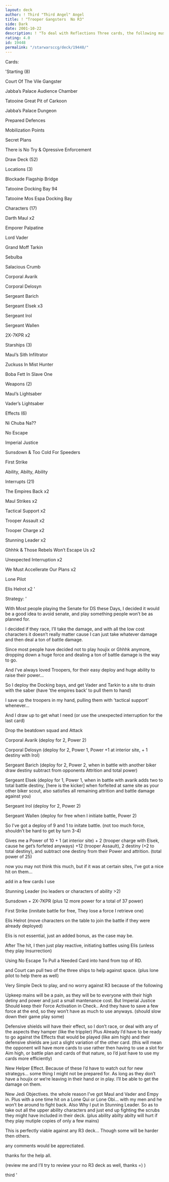 ```yaml
---
layout: deck
author: ! Third "Third Angel" Angel
title: ! "Trooper Gangsters  No R3"
side: Dark
date: 2001-10-22
description: ! "To deal with Reflections Three cards, the following must be dealt with.New powerful Mains (upkeep)Defensive Shields (most normal effects, in defensive shield format)New helper Effects (bringing some older decktypes back, Like endor)New Jedi Object"
rating: 4.0
id: 19448
permalink: "/starwarsccg/deck/19448/"
---
```

Cards: 

'Starting (8)

Court Of The Vile Gangster

Jabba’s Palace Audience Chamber

Tatooine Great Pit of  Carkoon

Jabba’s Palace Dungeon

Prepared Defences

Mobilization Points

Secret Plans

There is No Try & Opressive Enforcement


Draw Deck (52)


Locations (3)

Blockade Flagship Bridge

Tatooine Docking Bay 94

Tatooine Mos Espa Docking Bay


Characters (17)

Darth Maul x2

Emporer Palpatine

Lord Vader

Grand Moff Tarkin

Sebulba

Salacious Crumb

Corporal Avarik

Corporal Delosyn

Sergeant Barich

Sergeant Elsek x3

Sergeant Irol

Sergeant Wallen

2X-7KPR x2


Starships (3)

Maul’s Sith Infiltrator

Zuckuss In Mist Hunter

Boba Fett In Slave One


Weapons (2)

Maul’s Lightsaber

Vader’s Lightsaber


Effects (6)

Ni Chuba Na??

No Escape

Imperial Justice

Sunsdown & Too Cold For Speeders

First Strike

Ability, Abilty, Ability


Interrupts (21)

The Empires Back x2

Maul Strikes x2

Tactical Support x2

Trooper Assault x2

Trooper Charge x2

Stunning Leader x2

Ghhhk & Those Rebels Won’t Escape Us x2

Unexpected Interruption x2

We Must Accellerate Our Plans x2

Lone Pilot

Elis Helrot x2 '

Strategy: '

With Most people playing the Senate for DS these Days, I decided it would be a good idea to avoid senate, and play something people won’t be as planned for.


I decided if they race, I’ll take the damage, and with all the low cost characters it doesn’t really matter cause I can just take whatever damage and then deal a ton of battle damage.


Since most people have decided not to play houjix or Ghhhk anymore, dropping down a huge force and dealing a ton of battle damage is the way to go.


And I’ve always loved Troopers, for their easy deploy and huge ability to raise their power...


So I deploy the Docking bays, and get Vader and Tarkin to a site to drain with the saber (have ’the empires back’ to pull them to hand)


I save up the troopers in my hand, pulling them with ’tactical support’ whenever... 

And I draw up to get what I need (or use the unexpected interruption for the last card)


Drop the beatdown squad and Attack

Corporal Avarik (deploy for 2, Power 2)

Corporal Delosyn (deploy for 2, Power 1, Power +1 at interior site, + 1 destiny with Irol)

Sergeant Barich (deploy for 2, Power 2, when in battle with another biker draw destiny subtract from opponents Attrition and total power)

Sergeant Elsek (deploy for 1, Power 1, when in battle with avarik adds two to total battle destiny, [here is the kicker] when forfeited at same site as your other biker scout, also satisfies all remaining attrition and battle damage against you)

Sergeant Irol (deploy for 2, Power 2)

Sergeant Wallen (deploy for free when I initiate battle, Power 2)


So I’ve got a deploy of 9 and 1 to initate battle. (not too much force, shouldn’t be hard to get by turn 3-4)

Gives me a Power of 10 + 1 (at interior site) + 2 (trooper charge with Elsek, cause he get’s forfeted anyways) +12 (trooper Assault), 2 destiny (+2 to total destiny), and subtract one destiny from their Power and attrition. (total power of 25)


now you may not think this much, but if it was at certain sites, I’ve got a nice hit on them...

add in a few cards I use

Stunning Leader (no leaders or characters of ability >2)

Sunsdown + 2X-7KPR (plus 12 more power for a total of 37 power)

First Strike (innitate battle for free, They lose a force I retrieve one)


Elis Helrot (move characters on the table to join the battle if they were already deployed)

Elis is not essential, just an added bonus, as the case may be.


After The hit, I then just play reactive, initiating battles using Elis (unless they play Insurrection)


Using No Escape To Pull a Needed Card into hand from top of RD.

and Court can pull two of the three ships to help against space. (plus lone pilot to help there as well)


Very Simple Deck to play, and no worry against R3 because of the following


Upkeep mains will be a pain, as they will be to everyone with their high detiny and power and just a small mantenance cost. But Imperial  Justice Should keep their Force Activation in Check.. And they have to save a few force at the end, so they won’t have as much to use anyways. (should slow down their game play some)


Defensive shields will have their effect, so I don’t race, or deal with any of the aspects they hamper (like the trippler) Plus Already I’d have to be ready to go against the Effects that would be played (like aim high) and their defensive shields are just a slight variation of the other card. (this will mean the opponent will have more cards to use rather then having to use a slot for Aim high, or battle plan and cards of that nature, so I’d just have to use my cards more efficiently)


New Helper Effect. Because of these I’d have to watch out for new strategys... some thing I might not be prepared for. As long as they don’t have a houjix or  we’re leaving in their hand or in play. I’ll be able to get the damage on them.


New Jedi Objectives. the whole reason I’ve got Maul and Vader and Empy in. Plus with a one time hit on a Lone Qui or Lone Obi... with my men and he won’t be around to fight back. Also Why I put in Stunning Leader. So as to take out all the upper ability characters and just end up fighting the scrubs they might have included in their deck. (plus ability abilty abilty will hurt if they play mutiple copies of only a few mains)



This is perfectly viable against any R3 deck... Though some will be harder then others.


any comments would be apprectiated.


thanks for the help all.


(review me and I’ll try to review your no R3 deck as well, thanks =) )


third '

